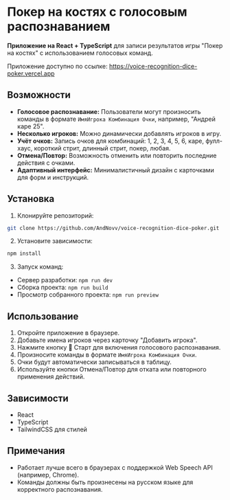 # Покер на костях с голосовым распознаванием

**Приложение на React + TypeScript** для записи результатов игры "Покер на костях" с использованием голосовых команд.

Приложение доступно по ссылке: https://voice-recognition-dice-poker.vercel.app

## Возможности

- **Голосовое распознавание:** Пользователи могут произносить команды в формате `ИмяИгрока Комбинация Очки`, например, "Андрей каре 25".
- **Несколько игроков:** Можно динамически добавлять игроков в игру.
- **Учёт очков:** Запись очков для комбинаций: 1, 2, 3, 4, 5, 6, каре, фулл-хаус, короткий стрит, длинный стрит, покер, любая.
- **Отмена/Повтор:** Возможность отменить или повторить последние действия с очками.
- **Адаптивный интерфейс:** Минималистичный дизайн с карточками для форм и инструкций.

## Установка

1. Клонируйте репозиторий:

```bash
git clone https://github.com/AndNovv/voice-recognition-dice-poker.git
```

2. Установите зависимости:

```bash
npm install
```

3. Запуск команд:
- Сервер разработки: `npm run dev`
- Сборка проекта: `npm run build`
- Просмотр собранного проекта: `npm run preview`

## Использование

1. Откройте приложение в браузере.
2. Добавьте имена игроков через карточку "Добавить игрока".
3. Нажмите кнопку 🎤 Старт для включения голосового распознавания.
4. Произносите команды в формате `ИмяИгрока Комбинация Очки`.
5. Очки будут автоматически записываться в таблицу.
6. Используйте кнопки Отмена/Повтор для отката или повторного применения действий.

## Зависимости

- React
- TypeScript
- TailwindCSS для стилей

## Примечания

- Работает лучше всего в браузерах с поддержкой Web Speech API (например, Chrome).
- Команды должны быть произнесены на русском языке для корректного распознавания.
